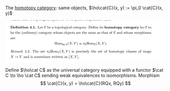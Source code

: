 The [homotopy category](homotopy%20category.md): same objects, $\ho\cat{C}(x, y) := \pi_0 \cat{C}(x, y)$

![Homotopy category](Quick_Notes/figures/image_2021-03-25-00-45-13.png)

Define $\ho\cat C$ as the universal category equipped with a functor $\cat C \to \ho \cat C$ sending weak equivalences to isomorphisms.
Morphism
$$
\cat{C}(x, y) = \ho\cat{C}(RQx, RQy)
$$